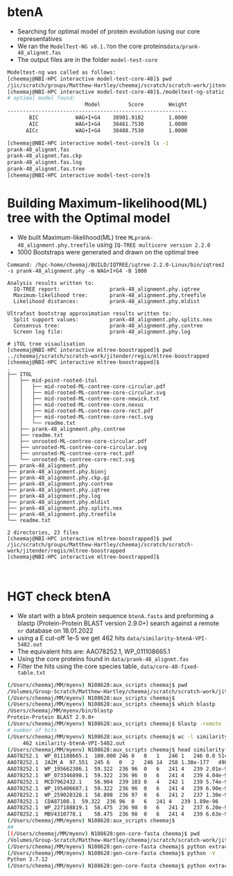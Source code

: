 # btenA
- Searching for optimal model of protein evolution iusing our core representatives
- We ran the `ModelTest-NG v0.1.7`on the core proteins`data/prank-48_alignmt.fas` 
- The output files are in the folder `model-test-core`

```bash
Modeltest-ng was called as follows: 
[cheemaj@NBI-HPC interactive model-test-core-48]$ pwd
/jic/scratch/groups/Matthew-Hartley/cheemaj/scratch/scratch-work/jitender/regis/model-test-core-48
[cheemaj@NBI-HPC interactive model-test-core-48]$./modeltest-ng-static -i prank-48_alignmt.fas -d aa -p 16 
# optimal model found: 
                         Model         Score        Weight
----------------------------------------------------------
       BIC            WAG+I+G4    38901.9182        1.0000
       AIC            WAG+I+G4    38461.7530        1.0000
      AICc            WAG+I+G4    38488.7530        1.0000

[cheemaj@NBI-HPC interactive model-test-core]$ ls -1
prank-48_alignmt.fas
prank-48_alignmt.fas.ckp
prank-48_alignmt.fas.log
prank-48_alignmt.fas.tree
[cheemaj@NBI-HPC interactive model-test-core]$

```
# Building Maximum-likelihood(ML) tree with the Optimal model

- We built Maximum-likelihood(ML) tree `MLprank-48_alignment.phy.treefile` using `IQ-TREE multicore version 2.2.0`
- 1000 Bootstraps were generated and drawn on the optimal tree

```
Command: /hpc-home/cheemaj/BUILD/IQTREE/iqtree-2.2.0-Linux/bin/iqtree2 -s prank-48_alignment.phy -m WAG+I+G4 -B 1000

Analysis results written to: 
  IQ-TREE report:                prank-48_alignment.phy.iqtree
  Maximum-likelihood tree:       prank-48_alignment.phy.treefile
  Likelihood distances:          prank-48_alignment.phy.mldist

Ultrafast bootstrap approximation results written to:
  Split support values:          prank-48_alignment.phy.splits.nex
  Consensus tree:                prank-48_alignment.phy.contree
  Screen log file:               prank-48_alignment.phy.log

# iTOL tree visaulisation
[cheemaj@NBI-HPC interactive mltree-boostrapped]$ pwd
../cheemaj/scratch/scratch-work/jitender/regis/mltree-boostrapped
[cheemaj@NBI-HPC interactive mltree-boostrapped]$
.
├── ITOL
│   ├── mid-point-rooted-itol
│   │   ├── mid-rooted-ML-contree-core-circular.pdf
│   │   ├── mid-rooted-ML-contree-core-circular.svg
│   │   ├── mid-rooted-ML-contree-core-newick.txt
│   │   ├── mid-rooted-ML-contree-core.nexus
│   │   ├── mid-rooted-ML-contree-core-rect.pdf
│   │   ├── mid-rooted-ML-contree-core-rect.svg
│   │   └── readme.txt
│   ├── prank-48_alignment.phy.contree
│   ├── readme.txt
│   ├── unrooted-ML-contree-core-circular.pdf
│   ├── unrooted-ML-contree-core-circular.svg
│   ├── unrooted-ML-contree-core-rect.pdf
│   └── unrooted-ML-contree-core-rect.svg
├── prank-48_alignment.phy
├── prank-48_alignment.phy.bionj
├── prank-48_alignment.phy.ckp.gz
├── prank-48_alignment.phy.contree
├── prank-48_alignment.phy.iqtree
├── prank-48_alignment.phy.log
├── prank-48_alignment.phy.mldist
├── prank-48_alignment.phy.splits.nex
├── prank-48_alignment.phy.treefile
└── readme.txt

2 directories, 23 files
[cheemaj@NBI-HPC interactive mltree-boostrapped]$ pwd
/jic/scratch/groups/Matthew-Hartley/cheemaj/scratch/scratch-work/jitender/regis/mltree-boostrapped
[cheemaj@NBI-HPC interactive mltree-boostrapped]$
  
  
```


# HGT check btenA 

- We start with a bteA protein sequence `btenA.fasta` and preforming a blastp (Protein-Protein BLAST version 2.9.0+) search against a remote `nr` database on 18.01.2022
- using a E cut-off 1e-5 we get 462 hits `data/similarity-btenA-VPI-5482.out`
- The equivalent hits are: AAO78252.1, 	WP_011108665.1
- Using the core proteins found in `data/prank-48_alignmt.fas` 
- Filter the hits using the core species table, `data/core-48-fixed-table.txt`

```bash
(/Users/cheemaj/MM/myenv) N108628:aux_scripts cheemaj$ pwd
/Volumes/Group-Scratch/Matthew-Hartley/cheemaj/scratch/scratch-work/jitender/regis/AVP/AvP-master/aux_scripts
(/Users/cheemaj/MM/myenv) N108628:aux_scripts cheemaj$ 
(/Users/cheemaj/MM/myenv) N108628:aux_scripts cheemaj$ which blastp
/Users/cheemaj/MM/myenv/bin/blastp
Protein-Protein BLAST 2.9.0+
(/Users/cheemaj/MM/myenv) N108628:aux_scripts cheemaj$ blastp -remote -query btenA.fasta  -db nr -outfmt '6 std staxids' -seg no -evalue 1e-5 -out similarity-btenA-VPI-5482.out 
# number of hits
(/Users/cheemaj/MM/myenv) N108628:aux_scripts cheemaj$ wc -l similarity-btenA-VPI-5482.out 
     462 similarity-btenA-VPI-5482.out
(/Users/cheemaj/MM/myenv) N108628:aux_scripts cheemaj$ head similarity-btenA-VPI-5482.out 
AAO78252.1	WP_011108665.1	100.000	246	0	0	1	246	1	246	0.0	514	818;171549;226186
AAO78252.1	2A2M_A	97.551	245	6	0	2	246	14	258	1.38e-177	498	226186
AAO78252.1	WP_195662386.1	59.322	236	96	0	6	241	4	239	2.01e-97	295	1871006
AAO78252.1	WP_073346898.1	59.322	236	96	0	6	241	4	239	4.04e-97	295	1871006
AAO78252.1	MCD7962432.1	56.904	239	103	0	4	242	1	239	5.74e-97	294	2049048
AAO78252.1	WP_195406687.1	59.322	236	96	0	6	241	4	239	6.90e-97	294	1871006
AAO78252.1	WP_259020328.1	58.898	236	97	0	6	241	2	237	1.30e-96	293	818
AAO78252.1	CDA87108.1	59.322	236	96	0	6	241	4	239	1.89e-96	293	1262750
AAO78252.1	WP_227188819.1	58.475	236	98	0	6	241	2	237	6.20e-96	291	818
AAO78252.1	MBV4310778.1	58.475	236	98	0	6	241	4	239	6.63e-96	291	818
(/Users/cheemaj/MM/myenv) N108628:aux_scripts cheemaj$ 
##
[(/Users/cheemaj/MM/myenv) N108628:gen-core-fasta cheemaj$ pwd
/Volumes/Group-Scratch/Matthew-Hartley/cheemaj/scratch/scratch-work/jitender/regis/gen-core-fasta
(/Users/cheemaj/MM/myenv) N108628:gen-core-fasta cheemaj$ python extract-core-sequences.py  > run_log.txt
(/Users/cheemaj/MM/myenv) N108628:gen-core-fasta cheemaj$ python -V
Python 3.7.12
(/Users/cheemaj/MM/myenv) N108628:gen-core-fasta cheemaj$ python extract-core-sequences.py  > run_log.txt


```
